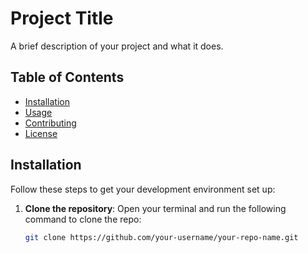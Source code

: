 # Project Title

A brief description of your project and what it does.

## Table of Contents

- [Installation](#installation)
- [Usage](#usage)
- [Contributing](#contributing)
- [License](#license)

## Installation

Follow these steps to get your development environment set up:

1. **Clone the repository**:
   Open your terminal and run the following command to clone the repo:
   ```bash
   git clone https://github.com/your-username/your-repo-name.git
